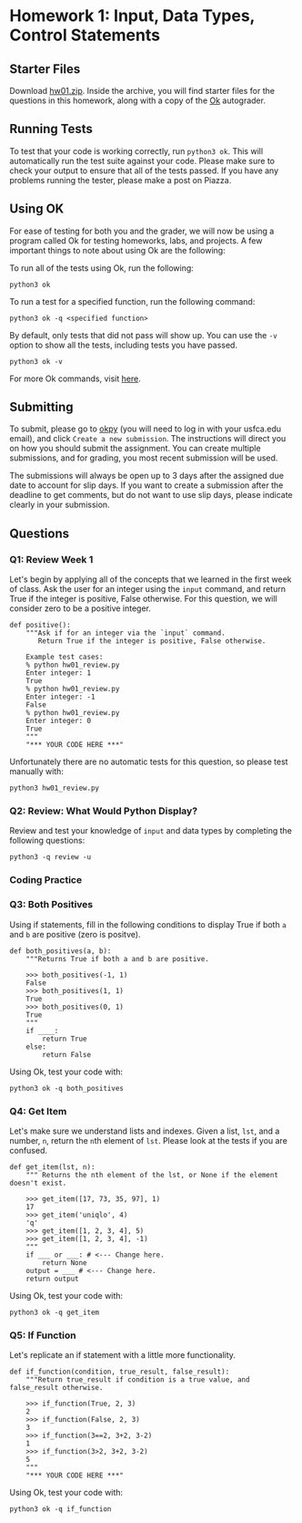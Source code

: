 # Homework 1: Input, Data Types, Control Statements

## Starter Files
Download [hw01.zip](https://github.com/david-yan/CS110_starter_code/blob/master/hw01.zip?raw=true). Inside the archive,
you will find starter files for the questions in this homework, along with a copy of the [Ok](https://cs61a.org/lab/lab01/ok)
autograder.

## Running Tests
To test that your code is working correctly, run `python3 ok`. This will automatically run the test suite against your code.
Please make sure to check your output to ensure that all of the tests passed. If you have any problems running the tester,
please make a post on Piazza.

## Using OK
For ease of testing for both you and the grader, we will now be using a program called Ok for testing homeworks, labs, and
projects. A few important things to note about using Ok are the following:

To run all of the tests using Ok, run the following:
```
python3 ok
```

To run a test for a specified function, run the following command:
```
python3 ok -q <specified function>
```

By default, only tests that did not pass will show up. You can use the `-v` option to show all the tests, including tests
you have passed.
```
python3 ok -v
```

For more Ok commands, visit [here](https://cal-cs-61a-staff.github.io/ok-help/).

## Submitting
To submit, please go to [okpy](https://okpy.org/usf/cs110/sp20/hw01/) (you will need to log in with your usfca.edu email),
and click `Create a new submission`. The instructions will direct you on how you should submit the assignment. You can create
multiple submissions, and for grading, you most recent submission will be used.

The submissions will always be open up to 3 days after the assigned due date to account for slip days. If you want to create
a submission after the deadline to get comments, but do not want to use slip days, please indicate clearly in your submission.

## Questions

### Q1: Review Week 1
Let's begin by applying all of the concepts that we learned in the first week of class. Ask the user for an integer using
the `input` command, and return True if the integer is positive, False otherwise. For this question, we will consider zero
to be a positive integer.
```
def positive():
    """Ask if for an integer via the `input` command.
       Return True if the integer is positive, False otherwise.

    Example test cases:
    % python hw01_review.py
    Enter integer: 1
    True
    % python hw01_review.py
    Enter integer: -1
    False
    % python hw01_review.py
    Enter integer: 0
    True
    """
    "*** YOUR CODE HERE ***"
```
Unfortunately there are no automatic tests for this question, so please test manually with:
```
python3 hw01_review.py
```

### Q2: Review: What Would Python Display?
Review and test your knowledge of `input` and data types by completing the following questions:
```
python3 -q review -u
```

### Coding Practice

### Q3: Both Positives
Using if statements, fill in the following conditions to display True if both `a` and `b` are positive (zero is positve).
```
def both_positives(a, b):
    """Returns True if both a and b are positive.

    >>> both_positives(-1, 1)
    False
    >>> both_positives(1, 1)
    True
    >>> both_positives(0, 1)
    True
    """
    if ____:
        return True
    else:
        return False
```
Using Ok, test your code with:
```
python3 ok -q both_positives
```

### Q4: Get Item
Let's make sure we understand lists and indexes. Given a list, `lst`, and a number, `n`, return the `n`th element of `lst`.
Please look at the tests if you are confused.
```
def get_item(lst, n):
    """ Returns the nth element of the lst, or None if the element doesn't exist.

    >>> get_item([17, 73, 35, 97], 1)
    17
    >>> get_item('uniqlo', 4)
    'q'
    >>> get_item([1, 2, 3, 4], 5)
    >>> get_item([1, 2, 3, 4], -1)
    """
    if ___ or ___: # <--- Change here.
        return None
    output = ___ # <--- Change here.
    return output
```
Using Ok, test your code with:
```
python3 ok -q get_item
```

### Q5: If Function
Let's replicate an if statement with a little more functionality. 
```
def if_function(condition, true_result, false_result):
    """Return true_result if condition is a true value, and false_result otherwise.

    >>> if_function(True, 2, 3)
    2
    >>> if_function(False, 2, 3)
    3
    >>> if_function(3==2, 3+2, 3-2)
    1
    >>> if_function(3>2, 3+2, 3-2)
    5
    """
    "*** YOUR CODE HERE ***"
```
Using Ok, test your code with:
```
python3 ok -q if_function
```
